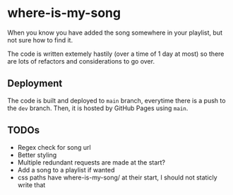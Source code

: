 # where-is-my-song
When you know you have added the song somewhere in your playlist, but not sure how to find it.

The code is written extemely hastily (over a time of 1 day at most) so there are lots of refactors and considerations to go over.

## Deployment
The code is built and deployed to `main` branch, everytime there is a push to the `dev` branch. Then, it is hosted by GitHub Pages using `main`. 

## TODOs
- Regex check for song url
- Better styling
- Multiple redundant requests are made at the start?
- Add a song to a playlist if wanted
- css paths have where-is-my-song/ at their start, I should not staticly write that